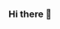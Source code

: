 ### Hi there 👋

<!--
**stacyo23/stacyo23** is a ✨ _special_ ✨ repository because its `README.md` (this file) appears on your GitHub profile.

Here are some ideas to get you started:

- 🔭 I’m currently working on ...
- 🌱 I’m currently learning ...
- 👯 I’m looking to collaborate on ...
- 🤔 I’m looking for help with ...
- 💬 Ask me about ...
📫 How to reach me: stacyo23@yahoo.com
😄 Pronouns: she/her
- ⚡ Fun fact: ...
-->
